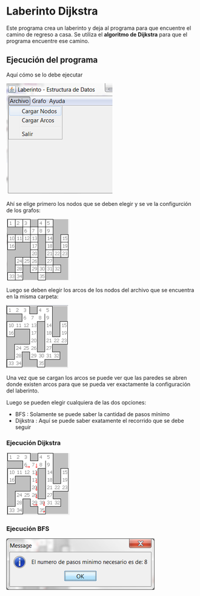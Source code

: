 # Laberinto Dijkstra

Este programa crea un laberinto y deja al programa para que encuentre el camino de regreso a casa.
Se utiliza el **algoritmo de Dijkstra** para que el programa encuentre ese camino.

## Ejecución del programa

Aquí cómo se lo debe ejecutar

<img src="img/run1.png" width="280" />

Ahí se elige primero los nodos que se deben elegir y se ve la configurción de los grafos:

<img src="img/run2.png" width="166" />

Luego se deben elegir los arcos de los nodos del archivo que se encuentra en la misma carpeta:

<img src="img/run3.png" width="163" />

Una vez que se cargan los arcos se puede ver que las paredes se abren donde existen arcos para que se pueda ver 
exactamente la configuración del laberinto.

Luego se pueden elegir cualquiera de las dos opciones:

* BFS : Solamente se puede saber la cantidad de pasos mínimo
* Dijkstra : Aquí se puede saber exatamente el recorrido que se debe seguir

### Ejecución Dijkstra

<img src="img/run4_6_35.png" width="167" />

### Ejecución BFS

<img src="img/run5_6_35.png" width="391" />
